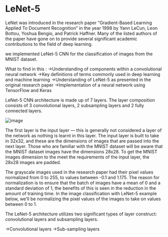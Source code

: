 # LeNet-5
LeNet was introduced in the research paper “Gradient-Based Learning Applied To Document Recognition” in the year 1998 by Yann LeCun, Leon Bottou, Yoshua Bengio,
and Patrick Haffner. Many of the listed authors of the paper have gone on to provide several significant academic contributions to the field of deep learning.

we implemented LeNet-5 CNN for the classification of images from the MNIST dataset.

What to find in this :
->Understanding of components within a convolutional neural network
->Key definitions of terms commonly used in deep learning and machine learning
->Understanding of LeNet-5 as presented in the original research paper
->Implementation of a neural network using TensorFlow and Keras


LeNet-5 CNN architecture is made up of 7 layers.
The layer composition consists of 3 convolutional layers, 2 subsampling layers and 2 fully connected layers.

![image](https://user-images.githubusercontent.com/36032464/218644301-bde6520a-8f02-4d27-98c3-69568571d08e.png)

The first layer is the input layer — this is generally not considered a layer of the network as nothing is learnt in this layer.
The input layer is built to take in 32x32, and these are the dimensions of images that are passed into the next layer. 
Those who are familiar with the MNIST dataset will be aware that the MNIST dataset images have the dimensions 28x28.
To get the MNIST images dimension to the meet the requirements of the input layer, the 28x28 images are padded.

The grayscale images used in the research paper had their pixel values normalized from 0 to 255, to values between -0.1 and 1.175.
The reason for normalization is to ensure that the batch of images have a mean of 0 and a standard deviation of 1, the benefits of
this is seen in the reduction in the amount of training time. In the image classification with LeNet-5 example below, we’ll be normalizing
the pixel values of the images to take on values between 0 to 1.

The LeNet-5 architecture utilizes two significant types of layer construct: convolutional layers and subsampling layers.

->Convolutional layers
->Sub-sampling layers
